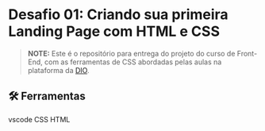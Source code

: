 # Desafio 01: Criando sua primeira Landing Page com HTML e CSS 

 > **NOTE:** Este é o repositório para entrega do projeto do curso de Front-End, com as ferramentas de CSS abordadas pelas aulas na plataforma da [DIO](https://dio.me).
> 

## 🛠️ Ferramentas

vscode
CSS
HTML
